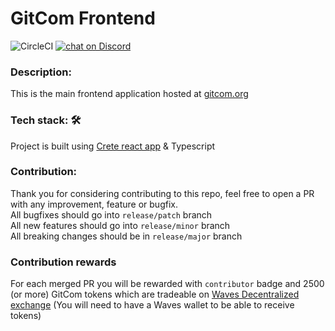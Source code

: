# GitCom Frontend

![CircleCI](https://img.shields.io/circleci/build/github/gitcomteam/gitcom-front/master)
<a href="https://discord.gg/gRxPXPn">
  <img src="https://img.shields.io/discord/658128774679756820?logo=discord" alt="chat on Discord">
</a>

### Description:
This is the main frontend application hosted at [gitcom.org](https://gitcom.org)

### Tech stack: :hammer_and_wrench:
Project is built using [Crete react app](https://github.com/facebook/create-react-app) & Typescript

### Contribution:
Thank you for considering contributing to this repo, feel free to open a PR with any improvement, feature or bugfix.  
All bugfixes should go into `release/patch` branch  
All new features should go into `release/minor` branch  
All breaking changes should be in `release/major` branch  
 
### Contribution rewards
For each merged PR you will be rewarded with `contributor` badge and 2500 (or more) GitCom tokens which are tradeable on [Waves Decentralized exchange](https://waves.exchange/dex-demo?assetId2=BkuYDLDunSy7dvep7NgQcmiY4iyqTq3diHwdGPrFUCMC&assetId1=WAVES) (You will need to have a Waves wallet to be able to receive tokens)
